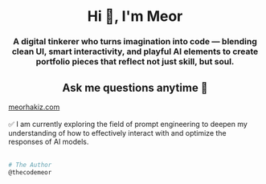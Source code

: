 <h1 align="center">Hi 👋, I'm Meor</h1>
<h3 align="center">A digital tinkerer who turns imagination into code — blending clean UI, smart interactivity, and playful AI elements to create portfolio pieces that reflect not just skill, but soul.</h3>

<h2 align="center">Ask me questions anytime 💬</h2>
<a align="center" href="https://www.meorhakimz.com/" >meorhakiz.com</a><br><br>
✅ I am currently exploring the field of prompt engineering to deepen my understanding of how to effectively interact with and optimize the responses of AI models.<br><br>

```bash
# The Author
@thecodemeor
```


<!--
**thecodemeor/thecodemeor** is a ✨ _special_ ✨ repository because its `README.md` (this file) appears on your GitHub profile.

Here are some ideas to get you started:
- 🔭 I’m currently working on ...
- 👯 I’m looking to collaborate on ...
- 🤔 I’m looking for help with ...
- 💬 Ask me about ...
- 📫 How to reach me: ...
- 😄 Pronouns: ...
- ⚡ Fun fact: ...
-->
